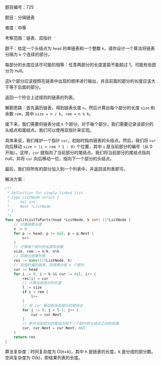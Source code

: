 题目编号：725

题目：分隔链表

难度：中等

考察范围：链表、双指针

题干：给定一个头结点为 `head` 的单链表和一个整数 `k`，请你设计一个算法将链表分隔为 `k` 个连续的部分。

每部分的长度应该尽可能的相等：任意两部分的长度差距不能超过 1，可能有些部分为 null。

这k个部分应该按照在链表中出现的顺序进行输出，并且前面的部分的长度应该大于等于后面的部分。

返回一个符合上述规则的链表的列表。

解题思路：首先遍历链表，得到链表长度 `n`，然后计算出每个部分的长度 `size` 和余数 `rem`，其中 `size = n / k`，`rem = n % k`。

接下来，我们需要将链表分成 `k` 个部分。对于每个部分，我们需要记录该部分的头结点和尾结点。我们可以使用双指针来实现。

具体来说，我们维护一个指针 `cur`，初始时指向链表的头结点。然后，我们将 `cur` 向后移动 `size + (i < rem ? 1 : 0)` 个位置，其中 `i` 是当前部分的编号（从 0 开始）。这样，`cur` 就指向了当前部分的尾结点。我们将当前部分的尾结点指向 null，并将 `cur` 向后移动一位，指向下一个部分的头结点。

最后，我们将所有的部分加入到一个列表中，并返回该列表即可。

解决方案：

```go
/**
 * Definition for singly-linked list.
 * type ListNode struct {
 *     Val int
 *     Next *ListNode
 * }
 */
func splitListToParts(head *ListNode, k int) []*ListNode {
    // 计算链表长度
    n := 0
    for p := head; p != nil; p = p.Next {
        n++
    }
    // 计算每个部分的长度和余数
    size, rem := n/k, n%k
    // 初始化结果列表
    res := make([]*ListNode, k)
    // 双指针遍历链表，将链表分成 k 个部分
    cur := head
    for i := 0; i < k && cur != nil; i++ {
        res[i] = cur
        // 计算当前部分的长度
        l := size
        if i < rem {
            l++
        }
        // 将 cur 移动到当前部分的尾结点
        for j := 0; j < l-1; j++ {
            cur = cur.Next
        }
        // 断开当前部分的尾结点和下一个部分的头结点之间的连接
        cur, cur.Next = cur.Next, nil
    }
    return res
}
```

算法复杂度：时间复杂度为 O(n+k)，其中 n 是链表的长度，k 是分成的部分数。空间复杂度为 O(k)，即结果列表的长度。
